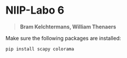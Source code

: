 # NIIP-Labo 6
> **Bram Kelchtermans, William Thenaers**

Make sure the following packages are installed:

```
pip install scapy colorama
```

